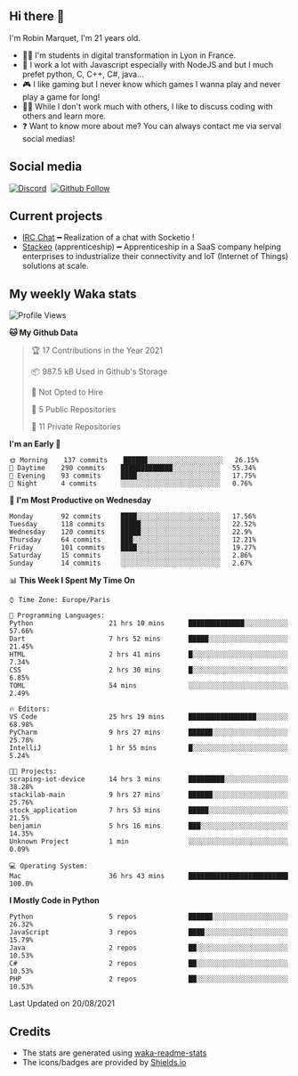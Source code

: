 ## Hi there 👋

I'm Robin Marquet, I'm 21 years old.

- 👨‍💻 I'm students in digital transformation in Lyon in France.
- 🌱 I work a lot with Javascript especially with NodeJS and but I much prefet python, C, C++, C#, java...
- 🎮 I like gaming but I never know which games I wanna play and never play a game for long!
- 👯‍♀️ While I don't work much with others, I like to discuss coding with others and learn more.
- ❓ Want to know more about me? You can always contact me via serval social medias!

## Social media

[![Discord](https://img.shields.io/discord/759460462105854022?label=rmarquet%232048&style=for-the-badge&logo=discord&logoColor=ffffff)](https://github.com/rmarquet21)
‎‎ [![Github Follow](https://img.shields.io/github/followers/rmarquet21?logo=github&logoColor=ffffff&style=for-the-badge)](https://github.com/rmarquet21)

## Current projects

- [IRC Chat](https://socket.io/) ━ Realization of a chat with Socketio !
- [Stackeo](https://www.stackeo.io/) (apprenticeship) ━ Apprenticeship in a SaaS company helping enterprises to industrialize their connectivity and IoT (Internet of Things) solutions at scale.

## My weekly Waka stats

<!--START_SECTION:waka-->
![Profile Views](http://img.shields.io/badge/Profile%20Views-0-blue)

**🐱 My Github Data** 

> 🏆 17 Contributions in the Year 2021
 > 
> 📦 987.5 kB Used in Github's Storage 
 > 
> 🚫 Not Opted to Hire
 > 
> 📜 5 Public Repositories 
 > 
> 🔑 11 Private Repositories  
 > 
**I'm an Early 🐤** 

```text
🌞 Morning    137 commits    ██████░░░░░░░░░░░░░░░░░░░   26.15% 
🌆 Daytime    290 commits    █████████████░░░░░░░░░░░░   55.34% 
🌃 Evening    93 commits     ████░░░░░░░░░░░░░░░░░░░░░   17.75% 
🌙 Night      4 commits      ░░░░░░░░░░░░░░░░░░░░░░░░░   0.76%

```
📅 **I'm Most Productive on Wednesday** 

```text
Monday       92 commits     ████░░░░░░░░░░░░░░░░░░░░░   17.56% 
Tuesday      118 commits    █████░░░░░░░░░░░░░░░░░░░░   22.52% 
Wednesday    120 commits    █████░░░░░░░░░░░░░░░░░░░░   22.9% 
Thursday     64 commits     ███░░░░░░░░░░░░░░░░░░░░░░   12.21% 
Friday       101 commits    ████░░░░░░░░░░░░░░░░░░░░░   19.27% 
Saturday     15 commits     ░░░░░░░░░░░░░░░░░░░░░░░░░   2.86% 
Sunday       14 commits     ░░░░░░░░░░░░░░░░░░░░░░░░░   2.67%

```


📊 **This Week I Spent My Time On** 

```text
⌚︎ Time Zone: Europe/Paris

💬 Programming Languages: 
Python                   21 hrs 10 mins      ██████████████░░░░░░░░░░░   57.66% 
Dart                     7 hrs 52 mins       █████░░░░░░░░░░░░░░░░░░░░   21.45% 
HTML                     2 hrs 41 mins       █░░░░░░░░░░░░░░░░░░░░░░░░   7.34% 
CSS                      2 hrs 30 mins       █░░░░░░░░░░░░░░░░░░░░░░░░   6.85% 
TOML                     54 mins             ░░░░░░░░░░░░░░░░░░░░░░░░░   2.49%

🔥 Editors: 
VS Code                  25 hrs 19 mins      █████████████████░░░░░░░░   68.98% 
PyCharm                  9 hrs 27 mins       ██████░░░░░░░░░░░░░░░░░░░   25.78% 
IntelliJ                 1 hr 55 mins        █░░░░░░░░░░░░░░░░░░░░░░░░   5.24%

🐱‍💻 Projects: 
scraping-iot-device      14 hrs 3 mins       █████████░░░░░░░░░░░░░░░░   38.28% 
stackilab-main           9 hrs 27 mins       ██████░░░░░░░░░░░░░░░░░░░   25.76% 
stock_application        7 hrs 53 mins       █████░░░░░░░░░░░░░░░░░░░░   21.5% 
benjamin                 5 hrs 16 mins       ███░░░░░░░░░░░░░░░░░░░░░░   14.35% 
Unknown Project          1 min               ░░░░░░░░░░░░░░░░░░░░░░░░░   0.09%

💻 Operating System: 
Mac                      36 hrs 43 mins      █████████████████████████   100.0%

```

**I Mostly Code in Python** 

```text
Python                   5 repos             ██████░░░░░░░░░░░░░░░░░░░   26.32% 
JavaScript               3 repos             ████░░░░░░░░░░░░░░░░░░░░░   15.79% 
Java                     2 repos             ██░░░░░░░░░░░░░░░░░░░░░░░   10.53% 
C#                       2 repos             ██░░░░░░░░░░░░░░░░░░░░░░░   10.53% 
PHP                      2 repos             ██░░░░░░░░░░░░░░░░░░░░░░░   10.53%

```



 Last Updated on 20/08/2021
<!--END_SECTION:waka-->

## Credits

- The stats are generated using [waka-readme-stats](https://github.com/anmol098/waka-readme-stats)
- The icons/badges are provided by [Shields.io](https://shields.io/)
